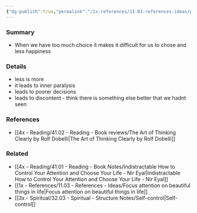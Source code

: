 ```yaml
---
{"dg-publish":true,"permalink":"/1x-references/11-03-references-ideas/paradox-of-choice/","dgHomeLink":true,"dgPassFrontmatter":false,"dgShowBacklinks":true,"dgShowLocalGraph":false,"dgShowInlineTitle":true}
---
```



### Summary
- When we have too much choice it makes it difficult for us to chose and less happiness

### Details
- less is more
- it leads to inner paralysis
- leads to poorer decisions
- leads to discontent - think there is something else better that we hadnt seen

### References
- [[4x - Reading/41.02 - Reading - Book reviews/The Art of Thinking Clearly by Rolf Dobelli|The Art of Thinking Clearly by Rolf Dobelli]]

### Related
- [[4x - Reading/41.01 - Reading - Book Notes/Indistractable How to Control Your Attention and Choose Your Life - Nir Eyal|Indistractable How to Control Your Attention and Choose Your Life - Nir Eyal]]
- [[1x - References/11.03 - References - Ideas/Focus attention on beautiful things in life|Focus attention on beautiful things in life]]
- [[3x - Spiritual/32.03 - Spiritual - Structure Notes/Self-control|Self-control]]